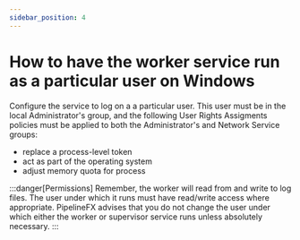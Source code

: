```yaml
---
sidebar_position: 4
---
```


# How to have the worker service run as a particular user on Windows

Configure the service to log on a a particular user. This user must be in the
local Administrator's group, and the following User Rights Assigments policies
must be applied to both the Administrator's and Network Service groups:

* replace a process-level token
* act as part of the operating system
* adjust memory quota for process

:::danger[Permissions]
Remember, the worker will read from and write to log files. The user under
which it runs must have read/write access where appropriate. PipelineFX
advises that you do not change the user under which either the worker or
supervisor service runs unless absolutely necessary.
:::


